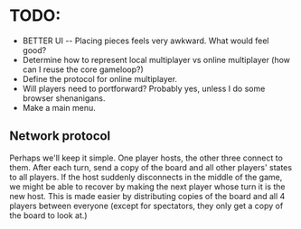 # TODO:

* BETTER UI -- Placing pieces feels very awkward. What would feel good?
* Determine how to represent local multiplayer vs online multiplayer (how can I reuse the core gameloop?)
* Define the protocol for online multiplayer.
* Will players need to portforward? Probably yes, unless I do some browser shenanigans.
* Make a main menu.

## Network protocol

Perhaps we'll keep it simple. One player hosts, the other three connect to them.
After each turn, send a copy of the board and all other players' states to all players.
If the host suddenly disconnects in the middle of the game, we might be able to recover
by making the next player whose turn it is the new host. This is made easier by distributing
copies of the board and all 4 players between everyone (except for spectators, they only get a copy of the board to look at.)
